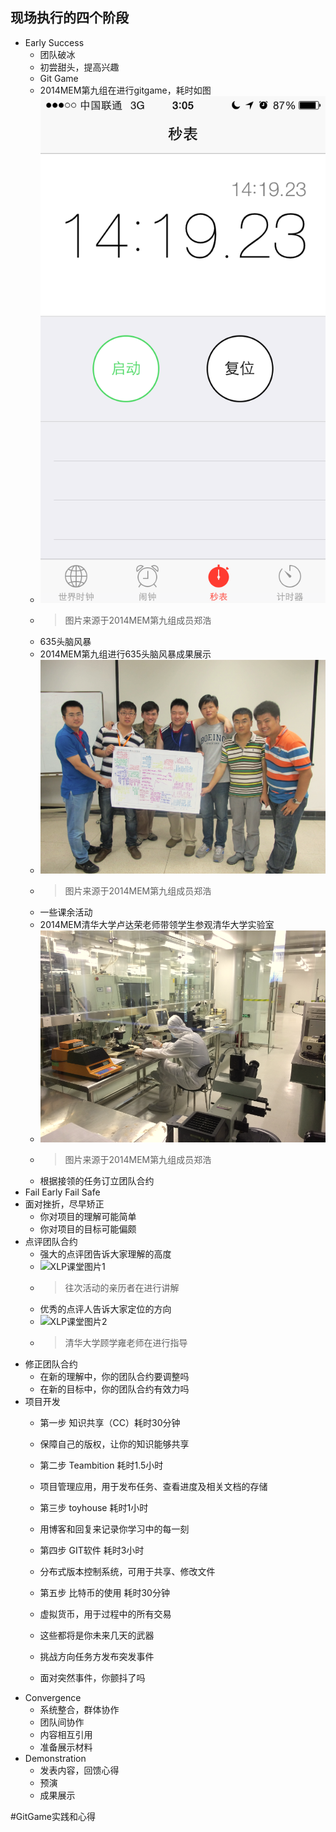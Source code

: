 ## 现场执行的四个阶段

* Early Success
	* 团队破冰
	* 初尝甜头，提高兴趣
	* Git Game
 	* 2014MEM第九组在进行gitgame，耗时如图
 	* ![GitGame](../assets/FranksData/IMG_1047.png)
 	* > 图片来源于2014MEM第九组成员郑浩
	* 635头脑风暴
 	* 2014MEM第九组进行635头脑风暴成果展示
 	* ![635](../assets/FranksData/1.png)
 	* > 图片来源于2014MEM第九组成员郑浩
 	* 一些课余活动
  	* 2014MEM清华大学卢达荣老师带领学生参观清华大学实验室
  	* ![参观实验室](../assets/FranksData/2.png)
  	* > 图片来源于2014MEM第九组成员郑浩
	* 根据接领的任务订立团队合约
* Fail Early Fail Safe
* 面对挫折，尽早矫正
	 * 你对项目的理解可能简单
	 * 你对项目的目标可能偏颇
* 点评团队合约
	 * 强大的点评团告诉大家理解的高度
	 * ![XLP课堂图片1](../assets\execution\four_stage)
	 *  > 往次活动的亲历者在进行讲解
	 * 优秀的点评人告诉大家定位的方向
	 * ![XLP课堂图片2](../assets\execution\four_stage)
	 * > 清华大学顾学雍老师在进行指导
* 修正团队合约
	 * 在新的理解中，你的团队合约要调整吗
	 * 在新的目标中，你的团队合约有效力吗
* 项目开发
	 * 第一步   知识共享（CC）耗时30分钟
     * 保障自己的版权，让你的知识能够共享

     * 第二步   Teambition    耗时1.5小时
     * 项目管理应用，用于发布任务、查看进度及相关文档的存储

     * 第三步   toyhouse      耗时1小时
     * 用博客和回复来记录你学习中的每一刻

     * 第四步   GIT软件       耗时3小时
     * 分布式版本控制系统，可用于共享、修改文件

     * 第五步   比特币的使用  耗时30分钟
     * 虚拟货币，用于过程中的所有交易

     * 这些都将是你未来几天的武器


	* 挑战方向任务方发布突发事件
    * 面对突然事件，你颤抖了吗
* Convergence
	* 系统整合，群体协作
	* 团队间协作
	* 内容相互引用
	* 准备展示材料
* Demonstration
	* 发表内容，回馈心得
	* 预演
	* 成果展示

#GitGame实践和心得




